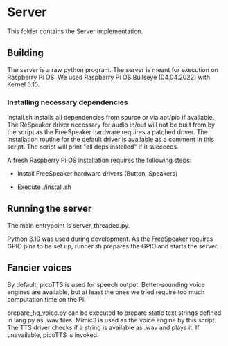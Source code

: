 # Server

This folder contains the Server implementation.

## Building

The server is a raw python program. The server is meant for execution on Raspberry Pi OS. We used Raspberry Pi OS Bullseye (04.04.2022) with Kernel 5.15.

### Installing necessary dependencies

install.sh installs all dependencies from source or via apt/pip if available. The ReSpeaker driver necessary for audio in/out will not be built from by the script as the FreeSpeaker hardware requires a patched driver. The installation routine for the default driver is available as a comment in this script.
The script will print "all deps installed" if it succeeds.

A fresh Raspberry Pi OS installation requires the following steps:

- Install FreeSpeaker hardware drivers (Button, Speakers)

- Execute ./install.sh

## Running the server

The main entrypoint is server_threaded.py.

Python 3.10 was used during development. As the FreeSpeaker requires GPIO pins to be set up, runner.sh prepares the GPIO and starts the server.

## Fancier voices

By default, picoTTS is used for speech output. Better-sounding voice engines are available, but at least the ones we tried require too much computation time on the Pi.

prepare_hq_voice.py can be executed to prepare static text strings defined in lang.py as .wav files. Mimic3 is used as the voice engine by this script. The TTS driver checks if a string is available as .wav and plays it. If unavailable, picoTTS is invoked.
